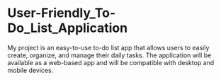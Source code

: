 # User-Friendly_To-Do_List_Application
My project is an easy-to-use to-do list app that allows users to easily create, organize, and manage their daily tasks. The application will be available as a web-based app and will be compatible with desktop and mobile devices.
